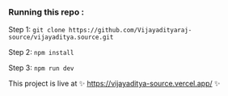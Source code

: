 ### Running this repo :

Step 1: ```git clone https://github.com/Vijayadityaraj-source/vijayaditya.source.git ```

Step 2: ``` npm install ```

Step 3: ``` npm run dev ```

This project is live at ✨ https://vijayaditya-source.vercel.app/ ✨
